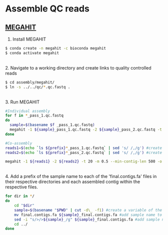 # Assemble QC reads

## [MEGAHIT](https://academic.oup.com/bioinformatics/article/31/10/1674/177884)

1. Install MEGAHIT

```bash
$ conda create -n megahit -c bioconda megahit
$ conda activate megahit
```

\
2. Navigate to a working directory and create links to quality controlled reads

```bash
$ cd assembly/megahit/
$ ln -s ../../qc/*.qc.fastq .
```

\
3. Run MEGAHIT

```bash
#Individual assembly
for f in *_pass_1.qc.fastq
do
  sample=$(basename $f _pass_1.qc.fastq)
  megahit -1 ${sample}_pass_1.qc.fastq -2 ${sample}_pass_2.qc.fastq -t 20 -m 0.5 --min-contig-len 500 -o ${sample}_megahit.assembly  >& ${sample}_megahit.log.txt
done

#Co-assembly
reads1=$(echo `ls ${prefix}*_pass_1.qc.fastq` | sed 's/ /,/g') #create a comma seperated list of forward reads
reads2=$(echo `ls ${prefix}*_pass_2.qc.fastq` | sed 's/ /,/g') #create a comma seperated list of reverse reads

megahit -1 ${reads1} -2 ${reads2} -t 20 -m 0.5 --min-contig-len 500 -o <study>_megahit.coassembly >& <study>_megahit.coassembly.log.txt
```

\
4. Add a prefix of the sample name to each of the 'final.contigs.fa' files in their respective directories and each assembled contig within the respective files.

```bash
for dir in */
do
	cd "$dir"
	sample=$(basename "$PWD" | cut -d\_ -f1) #create a variable of the sample name from the directory name
	mv final.contigs.fa ${sample}_final.contigs.fa #add sample name to file name
	sed -i "s/>/>${sample}_/g" ${sample}_final.contigs.fa #add sample name to the beginning of each contig
	cd ../
done
```

